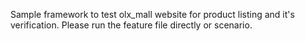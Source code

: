 Sample framework to test olx_mall website for product listing and it's verification.
Please run the feature file directly or scenario.
